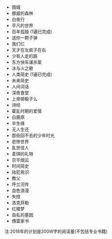 - 围城
- 挪威的森林
- 白夜行
- 平凡的世界
- 百年孤独  (1遍已完成)
- 送你一颗子弹
- 我们仨
- 天才在左疯子在右
- 少有人走的路
- 东方快车谋杀案
- 冰与火之歌
- 人类简史 (1遍已完成)
- 未来简史  
- 人间词话
- 深夜食堂
- 上帝掷骰子么
- 诗经
- 霍乱时期的爱情
- 白鹿原
- 半生缘
- 无人生还
- 那些回不去的少年时光
- 悲惨世界
- 乱世佳人
- 麦琪的礼物
- 京华烟云
- 时间简史
- 陆犯焉识
- 教父
- 呼兰河传
- 血色浪漫
- 失控
- 洛克菲勒
- 红楼梦
- 自私的基因
- 傅雷家书

注:2018年的计划是200W字的阅读量(不包括专业书籍)